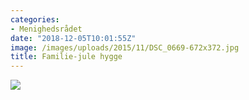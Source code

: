 ```yaml
---
categories:
- Menighedsrådet
date: "2018-12-05T10:01:55Z"
image: /images/uploads/2015/11/DSC_0669-672x372.jpg
title: Familie-jule hygge
---
```


![](/images/uploads/2018/12/julehygge.png)